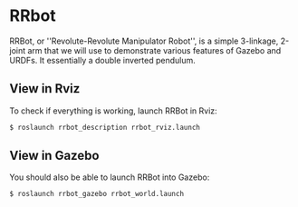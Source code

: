 # RRbot
RRBot, or ''Revolute-Revolute Manipulator Robot'', is a simple 3-linkage, 2-joint arm that we will use to demonstrate various features of Gazebo and URDFs. 
It essentially a double inverted pendulum. 

## View in Rviz

To check if everything is working, launch RRBot in Rviz:  
```bash
$ roslaunch rrbot_description rrbot_rviz.launch
```
## View in Gazebo

You should also be able to launch RRBot into Gazebo:  
```bash
$ roslaunch rrbot_gazebo rrbot_world.launch
```
